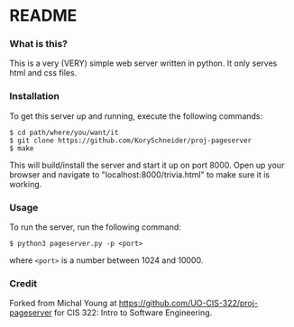 # README

### What is this?

This is a very (VERY) simple web server written in python. It only serves html and css files.

### Installation

To get this server up and running, execute the following commands:

    $ cd path/where/you/want/it
    $ git clone https://github.com/KorySchneider/proj-pageserver
    $ make

This will build/install the server and start it up on port 8000. Open up your browser and navigate to "localhost:8000/trivia.html" to make sure it is working. 

### Usage

To run the server, run the following command:

    $ python3 pageserver.py -p <port>

where `<port>` is a number between 1024 and 10000.

### Credit

Forked from Michal Young at https://github.com/UO-CIS-322/proj-pageserver for CIS 322: Intro to Software Engineering.
